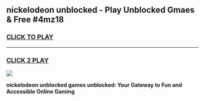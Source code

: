 
## nickelodeon unblocked - Play Unblocked Gmaes & Free #4mz18
<h3>
<a href="https://news.freeplayer.one?title=nickelodeon_unblocked&ref=24F">CLICK TO PLAY</a></h3>
<hr>

<h3>
<a href="https://news.freeplayer.one?title=nickelodeon_unblocked&ref=24F">CLICK 2 PLAY</a>
  
</h3>

<a href="https://news.freeplayer.one?title=nickelodeon_unblocked&ref=24F/"><img src="https://clearcache.store/games.png"></a>


**nickelodeon unblocked games unblocked: Your Gateway to Fun and Accessible Online Gaming**
